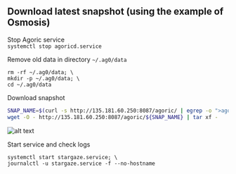 ## Download latest snapshot (using the example of Osmosis)  
Stop Agoric service  
`systemctl stop agoricd.service`  

Remove old data in directory `~/.ag0/data`  
```
rm -rf ~/.ag0/data; \
mkdir -p ~/.ag0/data; \
cd ~/.ag0/data
```

Download snapshot  
```bash
SNAP_NAME=$(curl -s http://135.181.60.250:8087/agoric/ | egrep -o ">agoric-3.*tar" | tr -d ">"); \
wget -O - http://135.181.60.250:8087/agoric/${SNAP_NAME} | tar xf -
```
![alt text](https://github.com/c29r3/cosmos-snapshots/blob/main/2021-01-20_14-19.png?raw=true)

Start service and check logs  
```
systemctl start stargaze.service; \
journalctl -u stargaze.service -f --no-hostname
```
